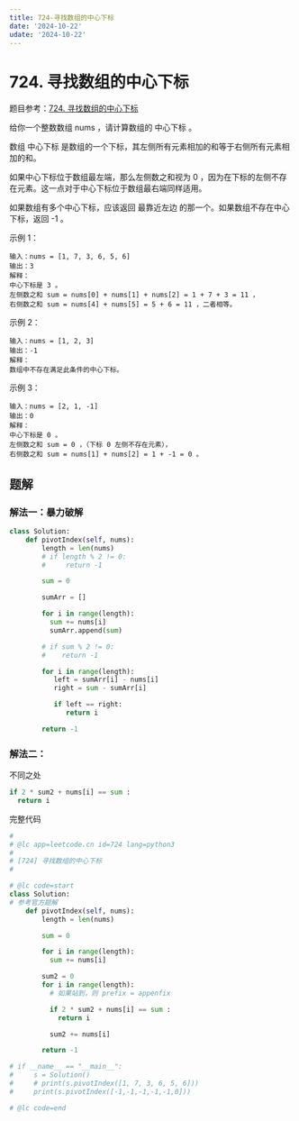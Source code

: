 ```yaml
---
title: 724-寻找数组的中心下标
date: '2024-10-22'
udate: '2024-10-22'
---
```

# 724. 寻找数组的中心下标

题目参考：[724. 寻找数组的中心下标](https://leetcode.cn/problems/find-pivot-index/description/)

给你一个整数数组 nums ，请计算数组的 中心下标 。

数组 中心下标 是数组的一个下标，其左侧所有元素相加的和等于右侧所有元素相加的和。

如果中心下标位于数组最左端，那么左侧数之和视为 0 ，因为在下标的左侧不存在元素。这一点对于中心下标位于数组最右端同样适用。

如果数组有多个中心下标，应该返回 最靠近左边 的那一个。如果数组不存在中心下标，返回 -1 。



示例 1：
```
输入：nums = [1, 7, 3, 6, 5, 6]
输出：3
解释：
中心下标是 3 。
左侧数之和 sum = nums[0] + nums[1] + nums[2] = 1 + 7 + 3 = 11 ，
右侧数之和 sum = nums[4] + nums[5] = 5 + 6 = 11 ，二者相等。
```
示例 2：
```
输入：nums = [1, 2, 3]
输出：-1
解释：
数组中不存在满足此条件的中心下标。
```
示例 3：
```
输入：nums = [2, 1, -1]
输出：0
解释：
中心下标是 0 。
左侧数之和 sum = 0 ，（下标 0 左侧不存在元素），
右侧数之和 sum = nums[1] + nums[2] = 1 + -1 = 0 。
```

## 题解
### 解法一：暴力破解
```py
class Solution:
    def pivotIndex(self, nums):
        length = len(nums)
        # if length % 2 != 0:
        #     return -1

        sum = 0

        sumArr = []

        for i in range(length):
          sum += nums[i]
          sumArr.append(sum)

        # if sum % 2 != 0:
        #    return -1

        for i in range(length):
           left = sumArr[i] - nums[i]
           right = sum - sumArr[i]

           if left == right:
              return i

        return -1

```

### 解法二：
不同之处
```py
if 2 * sum2 + nums[i] == sum :
  return i

```
完整代码

```py
#
# @lc app=leetcode.cn id=724 lang=python3
#
# [724] 寻找数组的中心下标
#

# @lc code=start
class Solution:
# 参考官方题解
    def pivotIndex(self, nums):
        length = len(nums)

        sum = 0

        for i in range(length):
          sum += nums[i]

        sum2 = 0
        for i in range(length):
          # 如果站到，则 prefix = appenfix

          if 2 * sum2 + nums[i] == sum :
            return i

          sum2 += nums[i]

        return -1

# if __name__ == "__main__":
#     s = Solution()
#     # print(s.pivotIndex([1, 7, 3, 6, 5, 6]))
#     print(s.pivotIndex([-1,-1,-1,-1,-1,0]))

# @lc code=end
```
